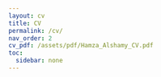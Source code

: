 ```yaml
---
layout: cv
title: CV
permalink: /cv/
nav_order: 2
cv_pdf: /assets/pdf/Hamza_Alshamy_CV.pdf
toc:
  sidebar: none
---
```

